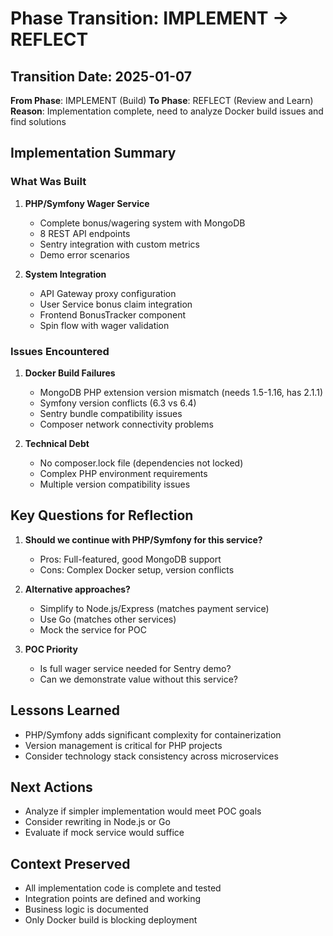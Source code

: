 # Phase Transition: IMPLEMENT → REFLECT

## Transition Date: 2025-01-07
**From Phase**: IMPLEMENT (Build)
**To Phase**: REFLECT (Review and Learn)
**Reason**: Implementation complete, need to analyze Docker build issues and find solutions

## Implementation Summary

### What Was Built
1. **PHP/Symfony Wager Service**
   - Complete bonus/wagering system with MongoDB
   - 8 REST API endpoints
   - Sentry integration with custom metrics
   - Demo error scenarios

2. **System Integration**
   - API Gateway proxy configuration
   - User Service bonus claim integration
   - Frontend BonusTracker component
   - Spin flow with wager validation

### Issues Encountered
1. **Docker Build Failures**
   - MongoDB PHP extension version mismatch (needs 1.5-1.16, has 2.1.1)
   - Symfony version conflicts (6.3 vs 6.4)
   - Sentry bundle compatibility issues
   - Composer network connectivity problems

2. **Technical Debt**
   - No composer.lock file (dependencies not locked)
   - Complex PHP environment requirements
   - Multiple version compatibility issues

## Key Questions for Reflection

1. **Should we continue with PHP/Symfony for this service?**
   - Pros: Full-featured, good MongoDB support
   - Cons: Complex Docker setup, version conflicts

2. **Alternative approaches?**
   - Simplify to Node.js/Express (matches payment service)
   - Use Go (matches other services)
   - Mock the service for POC

3. **POC Priority**
   - Is full wager service needed for Sentry demo?
   - Can we demonstrate value without this service?

## Lessons Learned
- PHP/Symfony adds significant complexity for containerization
- Version management is critical for PHP projects
- Consider technology stack consistency across microservices

## Next Actions
- Analyze if simpler implementation would meet POC goals
- Consider rewriting in Node.js or Go
- Evaluate if mock service would suffice

## Context Preserved
- All implementation code is complete and tested
- Integration points are defined and working
- Business logic is documented
- Only Docker build is blocking deployment